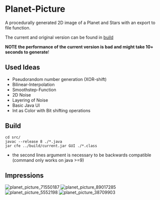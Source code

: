 # Planet-Picture
A procedurally generated 2D image of a Planet and Stars with an export to file function.

The current and original version can be found in [build](build/)

**NOTE the performance of the current version is bad and might take 10+ seconds to generate**!

## Used Ideas
- Pseudorandom number generation (XOR-shift)
- Bilinear-Interpolation
- Smoothstep-Function
- 2D Noise
- Layering of Noise
- Basic Java UI
- Int as Color with Bit shifting operations

## Build
```
cd src/
javac --release 8 ./*.java
jar cfe ../build/current.jar GUI ./*.class
```
- the second lines argument is necessary to be backwards compatible (command only works on java >=9)

## Impressions
![planet_picture_71550187](https://github.com/DasProffi/planet-picture/assets/67233923/932d34bf-437f-4716-bef1-4664769f5ea3)
![planet_picture_89017285](https://github.com/DasProffi/planet-picture/assets/67233923/613dcbd3-6aa7-4dda-8c7a-4aa5a9e65d6f)
![planet_picture_5552198](https://github.com/DasProffi/planet-picture/assets/67233923/dd9610e3-5d03-416c-9dac-9fabf12f3bdc)
![planet_picture_38709903](https://github.com/DasProffi/planet-picture/assets/67233923/e3749bf2-9697-41ce-9a48-dca382f9f539)
